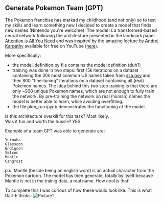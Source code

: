 ## Generate Pokemon Team (GPT)
The Pokemon franchise has marked my childhood (and not only) so to test my skills and learn something new I decided to create a model that finds new names (Nintendo you're welcome).
The model is a transformed-based neural network following the architecture presented in the landmark paper [Attention is All You Need](https://doi.org/10.48550/arXiv.1706.03762) and was inspired by the amazing lecture by [Andrej Karpathy](https://en.wikipedia.org/wiki/Andrej_Karpathy) available for free on YouTube ([here](https://www.youtube.com/playlist?list=PLAqhIrjkxbuWI23v9cThsA9GvCAUhRvKZ)).

More specifically:
- the model_definition.py file contains the model definition (duh?)
- training was done in two steps: first 15k iterations on a dataset containing the 30k most common US names taken from [ssa.gov](https://www.ssa.gov/oact/babynames/)  and then 800 "fine-tuning" iterations on a dataset containing all (real) Pokemon names. The idea behind this two step training is that there are only ~900 unique Pokemon names, which are not enough to fully train the network. By pre-training the network on real (human) names the model is better able to learn, while avoiding overfitting.
- the file pkm_run.ipynb demonstrates the functioning of the model.

Is this architecture overkill for this task? Most likely.\
Was it fun and worth the hussle? YES

Example of a team GPT was able to generate are:
```
Yuroaba  
Glassoon 
Endigoon
Selcon 
Mantle 
Cangrost
```
p.s. Mantle (beside being an english word) is an actual character from the Pokemon cartoon. The model has then generate, totally by itself because Mantle is not in the trainig data, a real name. How cool is that!

To complete this I was curious of how these would look like. This is what Dall-E thinks:
![Picture1](https://github.com/lorenzo-costa/Generate-Pokemon-Team/assets/149969774/d143ad1f-b1b7-476f-a70f-59b19df63150)

